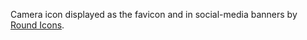 Camera icon displayed as the favicon and in social-media banners by [Round Icons](https://roundicons.com).